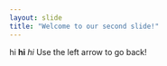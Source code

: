 ```yaml
---
layout: slide
title: "Welcome to our second slide!"
---
```

hi **hi** *hi*
Use the left arrow to go back!
